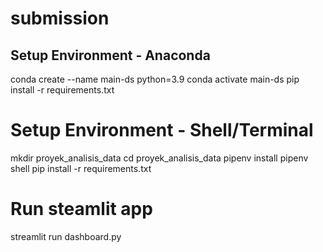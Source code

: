 # submission
## Setup Environment - Anaconda
conda create --name main-ds python=3.9
conda activate main-ds
pip install -r requirements.txt
# Setup Environment - Shell/Terminal
mkdir proyek_analisis_data
cd proyek_analisis_data
pipenv install
pipenv shell
pip install -r requirements.txt
# Run steamlit app
streamlit run dashboard.py
